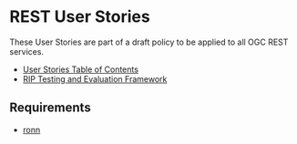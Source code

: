 REST User Stories
============

These User Stories are part of a draft policy to be applied to all OGC REST services.

* [User Stories Table of Contents](https://github.com/cappelaere/rest_stories/blob/master/toc_readme.md)
* [RIP Testing and Evaluation Framework](http://rip.jit.su)

Requirements
-------------

* [ronn](https://github.com/rtomayko/ronn)